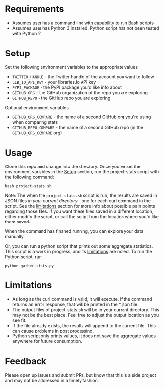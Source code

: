 # Requirements

* Assumes user has a command line with capability to run Bash scripts
* Assumes user has Python 3 installed. Python script has not been tested with Python 2. 

# Setup

Set the following environment variables to the appropriate values

* `TWITTER_HANDLE` - the Twitter handle of the account you want to follow
* `LIB_IO_API_KEY` - your libraries.io API key
* `PYPI_PACKAGE` - the PyPI package you'd like info about
* `GITHUB_ORG` - the GitHub organization of the repo you are exploring
* `GITHUB_REPO` - the GitHub repo you are exploring

Optional environment variables

* `GITHUB_ORG_COMPARE` - the name of a second GitHub org you're using when comparing stats
* `GITHUB_REPO_COMPARE` - the name of a second GitHub repo (in the `GITHUB_ORG_COMPARE` org)

# Usage

Clone this repo and change into the directory. Once you've set the environment variables in the [Setup](#Setup) section, run the project-stats script with the following command:

`bash project-stats.sh`


Note: The when the `project-stats.sh` script is run, the results are saved in JSON files *in your current directory* - one for each curl command in the script. See the [limitations](#limitations) section for more info about possible pain points regarding those files. If you want these files saved in a different location, either modify the script, or call the script from the location where you'd like them saved.

When the command has finshed running, you can explore your data manually. 

Or, you can run a python script that prints out some aggregate statistics. This script is a work in progress, and its [limitations](#limitations) are noted. To run the Python script, run:

`python gather-stats.py`


# Limitations

* As long as the curl command is valid, it will execute. If the command returns an error response, that will be printed in the \*.json file.
* The output files of project-stats.sh will be in your current directory. This may not be the best place. Feel free to adjust the output location as you see fit.
* If the file already exists, the results will append to the current file. This can cause problems in post processing.
* Python script only prints values, it does not save the aggregate values anywhere for future consumption.

# Feedback

Please open up issues and submit PRs, but know that this is a side project and may not be addressed in a timely fashion.
